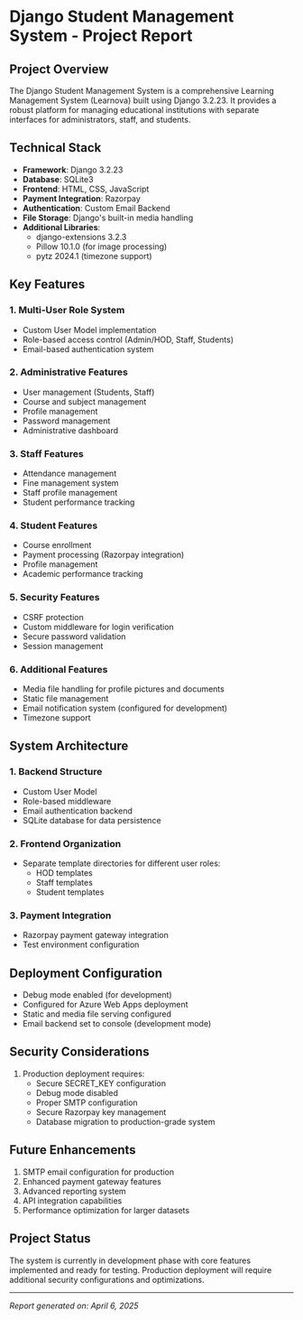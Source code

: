# Django Student Management System - Project Report

## Project Overview
The Django Student Management System is a comprehensive Learning Management System (Learnova) built using Django 3.2.23. It provides a robust platform for managing educational institutions with separate interfaces for administrators, staff, and students.

## Technical Stack
- **Framework**: Django 3.2.23
- **Database**: SQLite3
- **Frontend**: HTML, CSS, JavaScript
- **Payment Integration**: Razorpay
- **Authentication**: Custom Email Backend
- **File Storage**: Django's built-in media handling
- **Additional Libraries**:
  - django-extensions 3.2.3
  - Pillow 10.1.0 (for image processing)
  - pytz 2024.1 (timezone support)

## Key Features

### 1. Multi-User Role System
- Custom User Model implementation
- Role-based access control (Admin/HOD, Staff, Students)
- Email-based authentication system

### 2. Administrative Features
- User management (Students, Staff)
- Course and subject management
- Profile management
- Password management
- Administrative dashboard

### 3. Staff Features
- Attendance management
- Fine management system
- Staff profile management
- Student performance tracking

### 4. Student Features
- Course enrollment
- Payment processing (Razorpay integration)
- Profile management
- Academic performance tracking

### 5. Security Features
- CSRF protection
- Custom middleware for login verification
- Secure password validation
- Session management

### 6. Additional Features
- Media file handling for profile pictures and documents
- Static file management
- Email notification system (configured for development)
- Timezone support

## System Architecture

### 1. Backend Structure
- Custom User Model
- Role-based middleware
- Email authentication backend
- SQLite database for data persistence

### 2. Frontend Organization
- Separate template directories for different user roles:
  - HOD templates
  - Staff templates
  - Student templates

### 3. Payment Integration
- Razorpay payment gateway integration
- Test environment configuration

## Deployment Configuration
- Debug mode enabled (for development)
- Configured for Azure Web Apps deployment
- Static and media file serving configured
- Email backend set to console (development mode)

## Security Considerations
1. Production deployment requires:
   - Secure SECRET_KEY configuration
   - Debug mode disabled
   - Proper SMTP configuration
   - Secure Razorpay key management
   - Database migration to production-grade system

## Future Enhancements
1. SMTP email configuration for production
2. Enhanced payment gateway features
3. Advanced reporting system
4. API integration capabilities
5. Performance optimization for larger datasets

## Project Status
The system is currently in development phase with core features implemented and ready for testing. Production deployment will require additional security configurations and optimizations.

---
*Report generated on: April 6, 2025*
